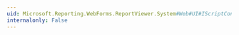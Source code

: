 ```yaml
---
uid: Microsoft.Reporting.WebForms.ReportViewer.System#Web#UI#IScriptControl#GetScriptReferences
internalonly: False
---
```

